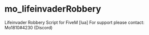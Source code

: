 # mo_lifeinvaderRobbery
Lifeinvader Robbery Script for FiveM [lua]
For support please contact: Mo1810#4230 (Discord)
